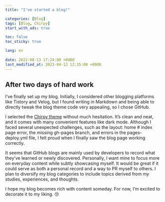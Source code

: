 ```yaml
---
title: "I've started a blog!"

categories: [Blog]
tags: [Blog, Chirpy]
start_with_ads: true

toc: false
toc_sticky: true

lang: en
 
date: 2022-08-13 17:24:00 +0900
last_modified_at: 2023-04-13 12:35:00 +0900
---
```


## **After two days of hard work**

I’ve finally set up my blog. Initially, I considered other blogging platforms like Tistory and Velog, but I found writing in Markdown and being able to directly tweak the blog theme code very appealing, so I chose GitHub.

I selected the [Chirpy theme](https://github.com/cotes2020/jekyll-theme-chirpy/) without much hesitation. It’s clean and neat, and it comes with many convenient features like dark mode. Although I faced several unexpected challenges, such as the layout: home # index page error, the missing gh-pages branch, and errors in the pages-deploy.yml file, I felt proud when I finally saw the blog page working correctly.

It seems that GitHub blogs are mainly used by developers to record what they’ve learned or newly discovered. Personally, I want mine to focus more on everyday content while subtly showcasing myself. It would be great if it could serve as both a personal record and a way to PR myself to others. I plan to diversify my blog categories to include topics derived from my studies, experiences, and thoughts.

I hope my blog becomes rich with content someday. For now, I’m excited to decorate it to my liking. 😚